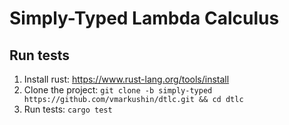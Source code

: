 # Simply-Typed Lambda Calculus

## Run tests

1. Install rust: https://www.rust-lang.org/tools/install
2. Clone the project: `git clone -b simply-typed https://github.com/vmarkushin/dtlc.git && cd dtlc`
3. Run tests: `cargo test`
